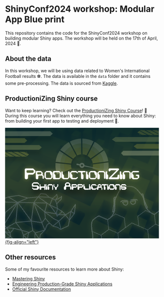 # ShinyConf2024 workshop: Modular App Blue print

This repository contains the code for the ShinyConf2024 workshop on building modular Shiny apps. The workshop will be held on the 17th of April, 2024 📅.

## About the data

In this workshop, we will be using data related to Women's International Football results ⚽️. The data is available in the `data` folder and it contains some pre-processing. The data is sourced from [Kaggle](https://www.kaggle.com/datasets/martj42/womens-international-football-results?resource=download).

## ProductioniZing Shiny course

Want to keep learning? Check out the [ProductioniZing Shiny Course](https://athlyticz.com/shiny-ii)! 🎉 During this course you will learn everything you need to know about Shiny: from building your first app to testing and deployment 🚀.

[![](images/ProductioniZingShiny.png){fig-align="left"}](https://athlyticz.com/shiny-ii)

## Other resources

Some of my favourite resources to learn more about Shiny:

- [Mastering Shiny](https://mastering-shiny.org)
- [Engineering Production-Grade Shiny Applications](https://engineering-shiny.org)
- [Official Shiny Documentation](https://shiny.posit.co/r/getstarted/shiny-basics/lesson1/index.html)
